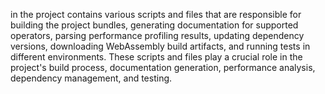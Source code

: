 in the project contains various scripts and files that are responsible for building the project bundles, generating documentation for supported operators, parsing performance profiling results, updating dependency versions, downloading WebAssembly build artifacts, and running tests in different environments. These scripts and files play a crucial role in the project's build process, documentation generation, performance analysis, dependency management, and testing.